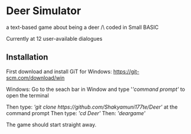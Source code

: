# Deer Simulator
a text-based game about being a deer /\ coded in Small BASIC

Currently at 12 user-available dialogues

## Installation

<p>First download and install GiT for Windows: <a href src="https://git-scm.com/download/win"> https://git-scm.com/download/win</a></p>
Windows: Go to the seach bar in Window and type '<i>'command prompt'</i> to open the terminal 
<p>Then type: <i>'git clone https://github.com/Shakyamuni177te/Deer'</i> at the command prompt
Then type: <i>'cd Deer'</i>
Then: <i>'deargame'</i>

The game should start straight away.
